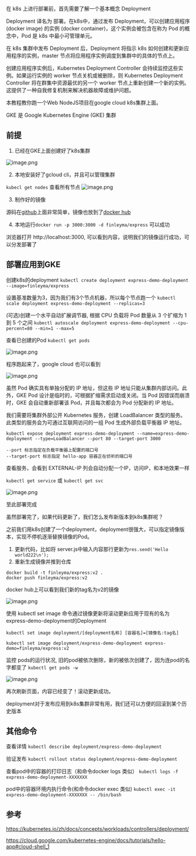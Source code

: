 在 k8s 上进行部署前，首先需要了解一个基本概念 Deployment

Deployment 译名为 部署。在k8s中，通过发布 Deployment，可以创建应用程序 (docker image) 的实例 (docker container)，这个实例会被包含在称为 Pod 的概念中，Pod 是 k8s 中最小可管理单元。

在 k8s 集群中发布 Deployment 后，Deployment 将指示 k8s 如何创建和更新应用程序的实例，master 节点将应用程序实例调度到集群中的具体的节点上。

创建应用程序实例后，Kubernetes Deployment Controller 会持续监控这些实例。如果运行实例的 worker 节点关机或被删除，则 Kubernetes Deployment Controller 将在群集中资源最优的另一个 worker 节点上重新创建一个新的实例。这提供了一种自我修复机制来解决机器故障或维护问题。

本教程教你跑一个Web NodeJS项目在google cloud k8s集群上面。

GKE 是 Google Kubernetes Engine (GKE) 集群

## 前提

1. 已经在GKE上面创建好了k8s集群

![image.png](https://p9-juejin.byteimg.com/tos-cn-i-k3u1fbpfcp/e0ff42219c7c490f9c379636563c4ddb~tplv-k3u1fbpfcp-watermark.image)

2. 本地安装好了gcloud cli，并且可以管理集群

`kubecl get nodes` 查看所有节点
![image.png](https://p9-juejin.byteimg.com/tos-cn-i-k3u1fbpfcp/bd722dfb68984dfbb6515a2de258ebc0~tplv-k3u1fbpfcp-watermark.image)

3. 制作好的镜像

源码在[github](https://github.com/mafeifan/docker-express-demo)上面非常简单，镜像也放到了[docker hub](https://hub.docker.com/repository/docker/finleyma/express)

4. 本地运行`docker run -p 3000:3000 -d finleyma/express` 可以成功

浏览器打开 http://localhost:3000, 可以看到内容，说明我们的镜像运行成功，可以分发部署了

## 部署应用到GKE

创建k8s的deployment
`kubectl create deployment express-demo-deployment --image=finleyma/express`

设置基准数量为3，因为我们有3个节点机器，所以每个节点跑一个
`kubectl scale deployment express-demo-deployment --replicas=3`

(可选)创建一个水平自动扩展调节器, 根据 CPU 负载将 Pod 数量从 3 个扩缩为 1 到 5 个之间
`kubectl autoscale deployment express-demo-deployment --cpu-percent=80 --min=1 --max=5`

查看已创建的Pod
`kubectl get pods`

![image.png](https://p9-juejin.byteimg.com/tos-cn-i-k3u1fbpfcp/7eb6211b4c504e9984232c31eaef98a1~tplv-k3u1fbpfcp-watermark.image)

程序跑起来了，google cloud 也可以看到

![image.png](https://p1-juejin.byteimg.com/tos-cn-i-k3u1fbpfcp/609f64e03492449da35b531e24ec811c~tplv-k3u1fbpfcp-watermark.image)

虽然 Pod 确实具有单独分配的 IP 地址，但这些 IP 地址只能从集群内部访问。此外，GKE Pod 设计是临时的，可根据扩缩需求启动或关闭。当 Pod 因错误而崩溃时，GKE 会自动重新部署该 Pod，并且每次都会为 Pod 分配新的 IP 地址。

我们需要将集群外部公开 Kubernetes 服务，创建 LoadBalancer 类型的服务。此类型的服务会为可通过互联网访问的一组 Pod 生成外部负载平衡器 IP 地址。

`kubectl expose deployment express-demo-deployment --name=express-demo-deployment --type=LoadBalancer --port 80 --target-port 3000`
```
--port 标志指定在负载平衡器上配置的端口号
--target-port 标志指定 hello-app 容器正在侦听的端口号
```

查看服务，会看到 EXTERNAL-IP 列会自动分配一个IP，访问IP，和本地效果一样

`kubectl get service` 或  `kubectl get svc`

![image.png](https://p6-juejin.byteimg.com/tos-cn-i-k3u1fbpfcp/d3e71b923858458da55440347b870a5a~tplv-k3u1fbpfcp-watermark.image)

至此部署完成

虽然部署完了，如果代码更新了，我们怎么发布新版本到k8s集群呢？

之前我们用k8s创建了一个deployment，deployment很强大，可以指定镜像版本，实现不停机逐渐替换镜像的Pod。

1. 更新代码，比如将 server.js中输入内容那行更新为`res.send('Hello world222\n');`
2. 重新生成镜像并推到仓库

```
docker build -t finleyma/express:v2 .
docker push finleyma/express:v2
```

docker hub上可以看到我们新的tag名为v2的镜像

![image.png](https://p3-juejin.byteimg.com/tos-cn-i-k3u1fbpfcp/493c7e3ed0514f0783f02fd87097f836~tplv-k3u1fbpfcp-watermark.image)

使用 kubectl set image 命令通过镜像更新将滚动更新应用于现有的名为 express-demo-deployment的Deployment

`kubectl set image deployment/[deployment名称] [容器名]=[镜像名:tag名]`

`kubectl set image deployment/express-demo-deployment express-demo=finleyma/express:v2`

监控 pods的运行状况, 旧的pod被依次删除，新的被依次创建了，因为连pod的名字都变了
`kubectl get pods -w`

![image.png](https://p6-juejin.byteimg.com/tos-cn-i-k3u1fbpfcp/b5ee669d40fb43fdb6f426c22fc7fa0f~tplv-k3u1fbpfcp-watermark.image)

再次刷新页面，内容已经变了！滚动更新成功。

deployment对于发布应用到k8s集群非常有用，我们还可以方便的回滚到某个历史版本

## 其他命令

查看详情
`kubectl describe deployment/express-demo-deployment`

验证发布
`kubectl rollout status deployment/express-demo-deployment`

查看pod中的容器的打印日志（和命令docker logs 类似）
`kubectl logs -f express-demo-deployment-XXXXXXX`

pod中的容器环境内执行命令(和命令docker exec 类似)
`kubectl exec -it express-demo-deployment-XXXXXXX -- /bin/bash`

## 参考

https://kubernetes.io/zh/docs/concepts/workloads/controllers/deployment/

https://cloud.google.com/kubernetes-engine/docs/tutorials/hello-app#cloud-shell_1
